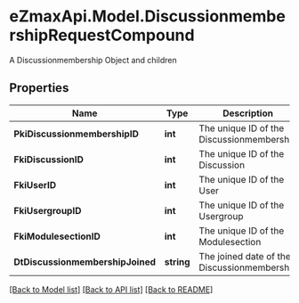 # eZmaxApi.Model.DiscussionmembershipRequestCompound
A Discussionmembership Object and children

## Properties

Name | Type | Description | Notes
------------ | ------------- | ------------- | -------------
**PkiDiscussionmembershipID** | **int** | The unique ID of the Discussionmembership | [optional] 
**FkiDiscussionID** | **int** | The unique ID of the Discussion | 
**FkiUserID** | **int** | The unique ID of the User | [optional] 
**FkiUsergroupID** | **int** | The unique ID of the Usergroup | [optional] 
**FkiModulesectionID** | **int** | The unique ID of the Modulesection | [optional] 
**DtDiscussionmembershipJoined** | **string** | The joined date of the Discussionmembership | 

[[Back to Model list]](../README.md#documentation-for-models) [[Back to API list]](../README.md#documentation-for-api-endpoints) [[Back to README]](../README.md)

